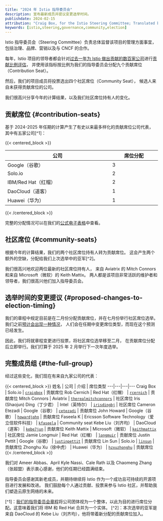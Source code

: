 ```yaml
---
title: "2024 年 Istio 指导委员会"
description: 宣布最新成员并提议变更选举时间。
publishdate: 2024-02-15
attribution: "Craig Box, for the Istio Steering Committee; Translated by Wilson Wu (DaoCloud)"
keywords: [istio,steering,governance,community,election]
---
```


Istio 指导委员会（Steering Committee）负责总体监督该项目的管理方面事宜，
包括治理、品牌、营销以及与 CNCF 的合作。

每年，Istio 项目的领导者都会针对[过去一年为 Istio 做出贡献的数百家公司](https://istio.devstats.cncf.io/d/5/companies-table?orgId=1&var-period_name=Last%20year&var-metric=contributions)进行[贡献比例评估](https://github.com/istio/community/blob/master/steering/CONTRIBUTION-FORMULA.md)，
并使用该指标按比例为我们的指导委员会分配九个贡献席位（Contribution Seat）。

然后，我们的项目成员将投票选出四个社区席位（Community Seat），
候选人来自未获得贡献席位的公司。

我们很高兴分享今年的计算结果，以及我们社区席位持有人的变化。

## 贡献席位 {#contribution-seats}

基于 2024-2025 年任期的计算产生了有史以来最多样化的贡献席位公司代表，
其中有五家公司[^1]：

{{< centered_block >}}
<table style="display: table">
    <thead>
        <tr>
            <th>公司</th>
            <th>席位分配</th>
        </tr>
    </thead>
    <tbody>
        <tr>
            <td>Google（谷歌）</td>
            <td>3</td>
        </tr>
        <tr>
            <td>Solo.io</td>
            <td>2</td>
        </tr>
        <tr>
            <td>IBM/Red Hat（红帽）</td>
            <td>2</td>
        </tr>
        <tr>
            <td>DaoCloud（道客）</td>
            <td>1</td>
        </tr>
        <tr>
            <td>Huawei（华为）</td>
            <td>1</td>
        </tr>
    </tbody>
</table>
{{< /centered_block >}}

完整的分配情况可以在我们的[公式电子表格](https://docs.google.com/spreadsheets/d/1OIwf11xdL3VHi18uhOnHMwQnlXBS22vvhL0m1qraIds/edit#gid=1365082320)中查看。

## 社区席位 {#community-seats}

根据今年的计算结果，我们的两个社区席位持有人转为贡献席位。
这会产生两个额外的空缺，分配给我们上次选举中的亚军[^2]。

我们很高兴地欢迎两位最新的社区席位持有人，
来自 Aviatrix 的 Mitch Connors 和来自 Microsoft（微软）的 Keith Mattix。
两人都是该项目非常活跃的维护者和领导者，我们很高兴他们加入指导委员会。

## 选举时间的变更提议 {#proposed-changes-to-election-timing}

我们的章程中规定目前是在二月份分配贡献席位，并在七月份举行社区席位选举。
我们之前[预计会出现一种情况](https://github.com/istio/community/pull/609#issuecomment-877302152)，
人们会在任期中变更席位类型，而现在这个预测已经发生。

因此，我们将就章程变更进行投票，将社区席位选举移至二月，
在贡献席位分配后立即举行。我们打算于 2025 年 2 月举行下一次年度选举。

## 完整成员组 {#the-full-group}

经过这些变化，我们现在有来自九家公司的代表：

{{< centered_block >}}
姓名 | 公司 | 介绍 | 席位类型
---|---|---|---
Craig Box | Solo.io | [`craigbox`](https://github.com/craigbox) | 贡献席位
Rob Cernich | Red Hat（红帽） | [`rcernich`](https://github.com/rcernich) | 贡献席位
Mitch Connors | Aviatrix | [`therealmitchconnors`](https://github.com/therealmitchconnors) | 社区席位
Iris (Shaojun) Ding（丁少君） | Intel（英特尔） | [`irisdingbj`](https://github.com/irisdingbj) | 社区席位
Cameron Etezadi | Google（谷歌） | [`cetezadi`](https://github.com/cetezadi) | 贡献席位
John Howard | Google（谷歌） | [`howardjohn`](https://github.com/howardjohn) | 贡献席位
Faseela K | Ericsson Software Technology（爱立信软件科技） | [`kfaseela`](https://github.com/kfaseela) | Community seat
Kebe Liu（刘齐均） | DaoCloud（道客） | [`kebe7jun`](https://github.com/kebe7jun) | 贡献席位
Keith Mattix | Microsoft（微软） | [`keithmattix`](https://github.com/keithmattix) | 社区席位
Jamie Longmuir | Red Hat（红帽） | [`longmuir`](https://github.com/longmuir) | 贡献席位
Justin Pettit | Google（谷歌） | [`justinpettit`](https://github.com/justinpettit) | 贡献席位
Lin Sun | Solo.io | [`linsun`](https://github.com/linsun) | 贡献席位
Zhonghu Xu（徐中虎） | Huawei（华为） | [`hzxuzhonghu`](https://github.com/hzxuzhonghu) | 贡献席位
{{< /centered_block >}}

我们对 Ameer Abbas、April Kyle Nassi、Cale Rath 以及
Chaomeng Zhang（张超盟）表示衷心感谢，他们的任期已经圆满结束。

指导委员会感谢其新老成员，并期待继续将 Istio 作为一个成功且可持续的开源项目进行发展和改进。
我们鼓励每个人通过贡献、投票来参与 Istio 社区，并帮助我们塑造云原生网络的未来。

[^1]：[我们的指导委员会章程](https://github.com/istio/community/blob/master/steering/CHARTER.md#membership-and-voting)将公司团体视为一个整体，以此为目的进行席位分配。这意味着我们将 IBM 和 Red Hat 合并为一个实体。
[^2]：本次选举的亚军是来自 DaoCloud 的 Kebe Liu（刘齐均），他将带着新分配的贡献席位加入。
